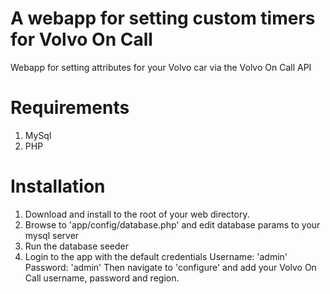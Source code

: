 # A webapp for setting custom timers for Volvo On Call
Webapp for setting attributes for your Volvo car via the Volvo On Call API

# Requirements
1. MySql
2. PHP

# Installation
1. Download and install to the root of your web directory.
2. Browse to 'app/config/database.php' and edit database params to your mysql server
3. Run the database seeder
4. Login to the app with the default credentials 
Username: 'admin'
Password: 'admin'
Then navigate to 'configure' and add your Volvo On Call username, password and region.

